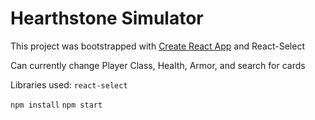 # Hearthstone Simulator

This project was bootstrapped with [Create React App](https://github.com/facebook/create-react-app) and React-Select

Can currently change Player Class, Health, Armor, and search for cards

Libraries used: `react-select`

`npm install`
`npm start`
